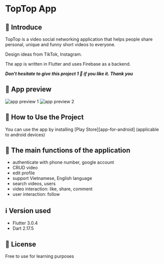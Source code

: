 # TopTop App

<!--
Start   : 27/03/2022
End     : 15/06/2022
 -->

## 👋 Introduce

TopTop is a video social networking application that helps people share personal, unique and funny short videos to everyone.

Design ideas from TikTok, Instagram.

The app is written in Flutter and uses Firebase as a backend.

**_Don't hesitate to give this project 1 🌟 if you like it. Thank you_**

## 👀 App preview

![app preview 1](app_preview/app_preview_1.png)
![app preview 2](app_preview/app_preview_2.png)

## 📙 How to Use the Project

You can use the app by installing [Play Store][app-for-android] (applicable to android devices)

## 🥰 The main functions of the application

- authenticate with phone number, google account
- CRUD video
- edit profile
- support Vietnamese, English language
- search videos, users
- video interaction: like, share, comment
- user interaction: follow

## ℹ️ Version used

- Flutter 3.0.4
- Dart 2.17.5

## 📝 License

Free to use for learning purposes

